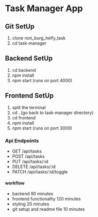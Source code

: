 # Task Manager App
## Git SetUp
1. clone roni_burg_helfy_task
2. cd task-manager
## Backend SetUp
1. cd backend
2. npm install
3. npm start (runs on port 4000)
## Frontend SetUp
1. split the terminal
3. cd ..(go back to task-manager directory)
4. cd frontend
5. npm install
6. npm start (runs on port 3000)

### Api Endpoints
- GET /api/tasks
- POST /api/tasks
- PUT /api/tasks/:id
- DELETE /api/tasks/:id
- PATCH /api/tasks/:id/toggle
#### workflow
- backend 90 minutes
- frontend functionallty 120 minutes
- styling 20 minutes
- git setup and readme file 10 minutes
